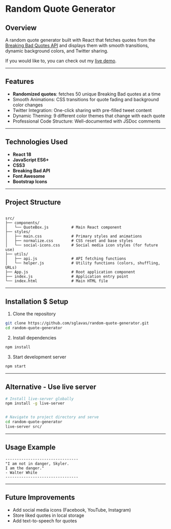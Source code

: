 # Random Quote Generator

## Overview

A random quote generator built with React that fetches quotes from the <a href="https://github.com/shevabam/breaking-bad-quotes">Breaking Bad Quotes API</a> and displays them with smooth transitions, dynamic background colors, and Twitter sharing.

If you would like to, you can check out my <a href="https://delightful-choux-b64326.netlify.app/">live demo</a>.

---

## Features
- **Randomized quotes**: fetches 50 unique Breaking Bad quotes at a time
- Smooth Animations: CSS transitions for quote fading and background color changes
- Twitter Integration: One-click sharing with pre-filled tweet content
- Dynamic Theming: 9 different color themes that change with each quote
- Professional Code Structure: Well-documented with JSDoc comments

---

## Technologies Used
- **React 18**
- **JavaScript ES6+**
- **CSS3**
- **Breaking Bad API**
- **Font Awesome**
- **Bootstrap Icons**

---

## Project Structure

```text

src/
├── components/
│   └── QuoteBox.js          # Main React component
├── styles/
│   ├── main.css             # Primary styles and animations
│   ├── normalize.css        # CSS reset and base styles
│   └── social-icons.css     # Social media icon styles (for future use)
├── utils/
│   ├── api.js               # API fetching functions
│   └── helper.js            # Utility functions (colors, shuffling, URLs)
├── App.js                   # Root application component
├── index.js                 # Application entry point
└── index.html               # Main HTML file

```

---

## Installation $ Setup

1. Clone the repository
```bash
git clone https://github.com/sglavas/random-quote-generator.git
cd random-quote-generator
```

2. Install dependencies
```bash
npm install
```

3. Start development server
```bash
npm start
```

---

## Alternative - Use live server
```bash
# Install live-server globally
npm install -g live-server


# Navigate to project directory and serve
cd random-quote-generator
live-server src/
```
---

## Usage Example
```text
--------------------------------
"I am not in danger, Skyler. 
I am the danger."
- Walter White
--------------------------------
```

---

## Future Improvements
* Add social media icons (Facebook, YouTube, Instagram)
* Store liked quotes in local storage
* Add text-to-speech for quotes
